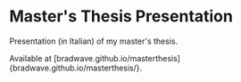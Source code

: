 # Master's Thesis Presentation

Presentation (in Italian) of my master's thesis.

Available at [bradwave.github.io/masterthesis]{bradwave.github.io/masterthesis/}.